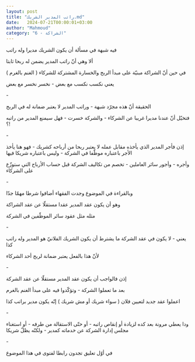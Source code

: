 ```yaml
---
layout: post
title: "راتب المدير الشريك.md"
date:   2024-07-21T00:00:01+03:00
author: "Mahmoud"
category: "6 - الشراكة"
---
```

فيه شبهة في مسألة أن يكون الشريك مديرا وله راتب

ألا وهي أنّ راتب المدير يضمن له ربحا ثابتا

في حين أنّ الشراكة مبنيّة على مبدأ الربح والخسارة المشتركة
للشركاء ( الغنم بالغرم )

يعني نكسب نكسب مع بعض - نخسر نخسر مع بعض

\-

الحقيقة أنّ هذه مجرّد شبهة - وراتب المدير لا يعتبر ضمانة
له في الربح

فتخيّل أنّ عندنا مديرا غريبا عن الشركاء - والشركة خسرت -
فهل سيمنع المدير من راتبه ؟!

\-

إذن فأجر المدير الذي يأخذه مقابل عمله لا يعتبر ربحا من
أرباحه كشريك - فهو هنا يأخذ الأجر باعتباره موظّفا في الشركة - وليس
باعتباره شريكا فيها

وأجره - وأجور سائر العاملين - تخصم من تكاليف الشركة قبل
حساب الأرباح التي ستوزّع على الشركاء

\-

وبالقراءة في الموضوع وجدت الفقهاء أضافوا شرطا مهمّا
جدّا

وهو أن يكون عقد المدير عقدا مستقلّا عن عقد الشراكة

مثله مثل عقود سائر الموظّفين في الشركة

\-

يعني - لا يكون في عقد الشركة ما يشترط أن يكون الشريك
الفلانيّ هو المدير وله راتب كذا

لأنّ هذا بالفعل يعتبر ضمانة لربح أحد الشركاء

\-

إذن فالواجب أن يكون عقد المدير مستقلّا عن عقد
الشركة

بعد ما تعملوا الشركة - وتؤكّدوا فيه على مبدأ الغنم
بالغرم

اعملوا عقد جديد لتعيين فلان ( سواء شريك أو مش شريك ) إنّه
يكون مدير براتب كذا

\-

ودا يعطي مرونة بعد كده لزيادة أو إنقاص راتبه - أو حتّى
الاستقالة من طرفه - أو استغناء مجلس إدارة الشركة عن خدماته كمدير - ولكنّه
يظلّ شريكا

\-

في أوّل تعليق تجدون رابطا لفتوى في هذا الموضوع
